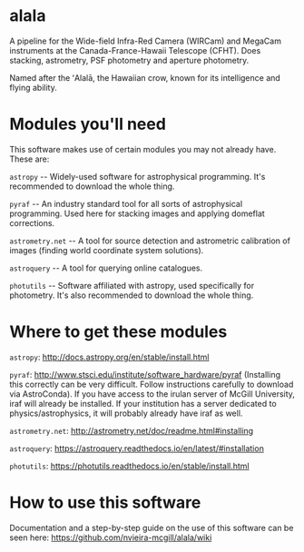 # alala
A pipeline for the Wide-field Infra-Red Camera (WIRCam) and MegaCam instruments at the Canada-France-Hawaii Telescope (CFHT). Does stacking, astrometry, PSF photometry and aperture photometry. 

Named after the ʻAlalā, the Hawaiian crow, known for its intelligence and flying ability.

# Modules you'll need 
This software makes use of certain modules you may not already have. These are:

`astropy` -- Widely-used software for astrophysical programming. It's recommended to download the whole thing. 

`pyraf` -- An industry standard tool for all sorts of astrophysical programming. Used here for stacking images and applying domeflat corrections. 

`astrometry.net` -- A tool for source detection and astrometric calibration of images (finding world coordinate system solutions).

`astroquery` -- A tool for querying online catalogues. 

`photutils` -- Software affiliated with astropy, used specifically for photometry. It's also recommended to download the whole thing. 

# Where to get these modules

`astropy`: http://docs.astropy.org/en/stable/install.html

`pyraf`: http://www.stsci.edu/institute/software_hardware/pyraf (Installing this correctly can be very difficult. Follow instructions carefully to download via AstroConda).
If you have access to the irulan server of McGill University, iraf will already be installed. If your institution has a server dedicated to physics/astrophysics, it will probably already have iraf as well. 

`astrometry.net`: http://astrometry.net/doc/readme.html#installing

`astroquery`: https://astroquery.readthedocs.io/en/latest/#installation

`photutils`: https://photutils.readthedocs.io/en/stable/install.html

# How to use this software

Documentation and a step-by-step guide on the use of this software can be seen here: https://github.com/nvieira-mcgill/alala/wiki

